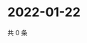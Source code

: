 # 2022-01-22

共 0 条

<!-- BEGIN WEIBO -->
<!-- 最后更新时间 Sat Jan 22 2022 19:00:57 GMT+0800 (China Standard Time) -->

<!-- END WEIBO -->
